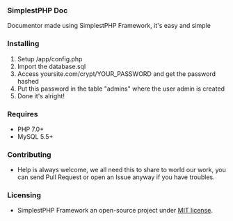 ### SimplestPHP Doc
Documentor made using SimplestPHP Framework, it's easy and simple

### Installing
1. Setup /app/config.php
2. Import the database.sql
3. Access yoursite.com/crypt/YOUR_PASSWORD and get the password hashed
4. Put this password in the table "admins" where the user admin is created
5. Done it's alright!

### Requires
- PHP 7.0+
- MySQL 5.5+

### Contributing
- Help is always welcome, we all need this to share to world our work,  you can send Pull Request or open an Issue anyway if you have troubles.

### Licensing
- SimplestPHP Framework an open-source project under [MIT license](https://opensource.org/licenses/MIT).